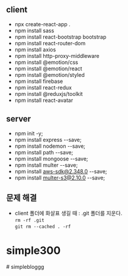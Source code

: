 ## client
- npx create-react-app .         
- npm install sass         
- npm install react-bootstrap bootstrap         
- npm install react-router-dom         
- npm install axios         
- npm install http-proxy-middleware       
- npm install @emotion/css        
- npm install @emotion/react   
- npm install @emotion/styled   
- npm install firebase   
- npm install react-redux   
- npm install @reduxjs/toolkit   
- npm install react-avatar

## server
- npm init -y;   
- npm install express --save;   
- npm install nodemon --save;   
- npm install path --save;   
- npm install mongoose --save;   
- npm install multer --save;      
- npm install aws-sdk@2.348.0 --save;      
- npm install multer-s3@2.10.0 --save;    

## 문제 해결
- client 폴더에 화살표 생길 때 : .git 폴더를 지운다.   
`rm -rf .git`   
`git rm --cached . -rf`
# simple300   
#   s i m p l e b l o g g g 
 
 


